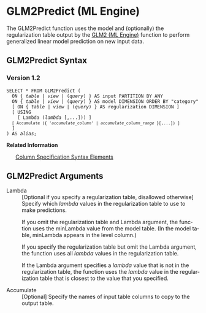 <html><head></head><body><div class="nested0" aria-labelledby="ariaid-title1" topicindex="1" topicid="xju1507161026486" id="xju1507161026486"><h1 class="title topictitle1" id="ariaid-title1">GLM2Predict (ML Engine)</h1><div class="body conbody">
<p class="p">The GLM2Predict function uses the model and (optionally) the regularization table output by the <a href="wdd1577120506488.md#ynr1507159835395">GLM2 (ML Engine)</a> function to perform generalized linear model prediction on new input data.</p></div><div class="topic reference nested1" aria-labelledby="ariaid-title2" topicindex="2" topicid="ymf1507161070573" xml:lang="en-us" lang="en-us" id="ymf1507161070573">
<h2 class="title topictitle2" id="ariaid-title2">GLM2Predict Syntax</h2><div class="body refbody"><div class="section" id="ymf1507161070573__section_N10011_N1000E_N10001">
<h3 class="title sectiontitle">Version 1.2</h3><pre class="pre codeblock" xml:space="preserve"><code>SELECT * FROM GLM2Predict (
  <span>ON { <var class="keyword varname">table</var> | <var class="keyword varname">view</var> | (<var class="keyword varname">query</var>) }</span> AS input PARTITION BY ANY
  <span>ON { <var class="keyword varname">table</var> | <var class="keyword varname">view</var> | (<var class="keyword varname">query</var>) }</span> AS model DIMENSION ORDER BY "category"
  [ <span>ON { <var class="keyword varname">table</var> | <var class="keyword varname">view</var> | (<var class="keyword varname">query</var>) }</span> AS regularization DIMENSION ]
  [ USING 
    [ Lambda (<var class="keyword varname">lambda</var> [,...])) ]
  <code class="ph codeph">[ Accumulate ({ '<var class="keyword varname">accumulate_column</var>' | <var class="keyword varname">accumulate_column_range</var> }[,...]) ]</code>
  ]
) AS <var class="keyword varname">alias</var>;</code></pre></div></div><div class="related-links"><div class="linklistheader"><p></p><b>Related Information</b></div>
<ul class="linklist linklist relinfo"><div class="linklistmember"><a href="ndv1557782188375.md">Column Specification Syntax Elements</a></div></ul></div></div><div class="topic reference nested1" aria-labelledby="ariaid-title3" topicindex="3" topicid="mjn1507161169765" xml:lang="en-us" lang="en-us" id="mjn1507161169765">
<h2 class="title topictitle2" id="ariaid-title3">GLM2Predict Arguments</h2><div class="body refbody"><div class="section" id="mjn1507161169765__section_N10011_N1000E_N10001"><dl class="dl parml"><dt class="dt pt dlterm">Lambda</dt><dd class="dd pd">[Optional if you specify a regularization table, disallowed otherwise] Specify which <var class="keyword varname">lambda</var> values in the regularization table to use to make predictions.
<p class="p">If you omit the regularization table and Lambda argument, the function uses the minLambda value from the model table. (In the model table, minLambda appears in the level column.)</p>
<p class="p">If you specify the regularization table but omit the Lambda argument, the function uses all <var class="keyword varname">lambda</var> values in the regularization table.</p>
<p class="p">If the Lambda argument specifies a <var class="keyword varname">lambda</var> value that is not in the regularization table, the function uses the <var class="keyword varname">lambda</var> value in the regularization table that is closest to the value that you specified.</p></dd><dt class="dt pt dlterm">Accumulate</dt><dd class="dd pd">[Optional] Specify the names of input table columns to copy to the output table.</dd></dl></div></div></div></div></body></html>
